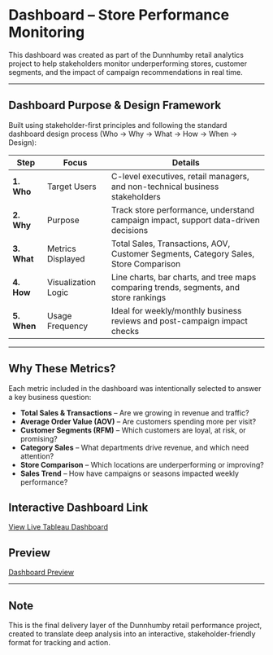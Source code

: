 # Dashboard – Store Performance Monitoring

This dashboard was created as part of the Dunnhumby retail analytics project to help stakeholders monitor underperforming stores, customer segments, and the impact of campaign recommendations in real time.

---

## Dashboard Purpose & Design Framework

Built using stakeholder-first principles and following the standard dashboard design process (Who → Why → What → How → When → Design):

| Step | Focus | Details |
|------|-------|---------|
| **1. Who** | Target Users | C-level executives, retail managers, and non-technical business stakeholders |
| **2. Why** | Purpose | Track store performance, understand campaign impact, support data-driven decisions |
| **3. What** | Metrics Displayed | Total Sales, Transactions, AOV, Customer Segments, Category Sales, Store Comparison |
| **4. How** | Visualization Logic | Line charts, bar charts, and tree maps comparing trends, segments, and store rankings |
| **5. When** | Usage Frequency | Ideal for weekly/monthly business reviews and post-campaign impact checks |

---

## Why These Metrics?

Each metric included in the dashboard was intentionally selected to answer a key business question:

- **Total Sales & Transactions** – Are we growing in revenue and traffic?
- **Average Order Value (AOV)** – Are customers spending more per visit?
- **Customer Segments (RFM)** – Which customers are loyal, at risk, or promising?
- **Category Sales** – What departments drive revenue, and which need attention?
- **Store Comparison** – Which locations are underperforming or improving?
- **Sales Trend** – How have campaigns or seasons impacted weekly performance?

## Interactive Dashboard Link

[View Live Tableau Dashboard](https://public.tableau.com/views/DunnhumbyStorePerformanceDashboard/Dashboard1)

## Preview

[Dashboard Preview](./dashboard_screenshot.png)

---

## Note

This is the final delivery layer of the Dunnhumby retail performance project, created to translate deep analysis into an interactive, stakeholder-friendly format for tracking and action.

